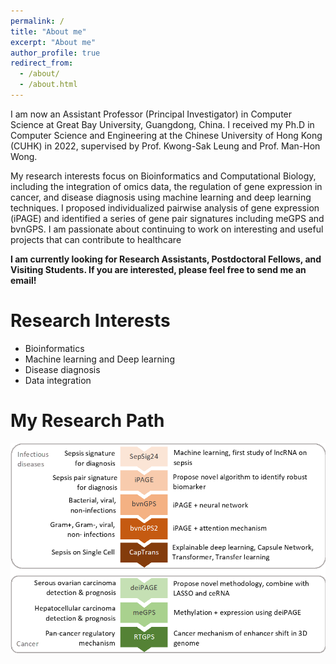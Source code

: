 ```yaml
---
permalink: /
title: "About me"
excerpt: "About me"
author_profile: true
redirect_from: 
  - /about/
  - /about.html
---
```


I am now an Assistant Professor (Principal Investigator) in Computer Science at Great Bay University, Guangdong, China. I received my Ph.D in Computer Science and Engineering at the Chinese University of Hong Kong (CUHK) in 2022, supervised by Prof. Kwong-Sak Leung and Prof. Man-Hon Wong. 

My research interests focus on Bioinformatics and Computational Biology, including the integration of omics data, the regulation of gene expression in cancer, and disease diagnosis using machine learning and deep learning techniques. I proposed individualized pairwise analysis of gene expression (iPAGE) and identified a series of gene pair signatures including meGPS and bvnGPS. I am passionate about continuing to work on interesting and useful projects that can contribute to healthcare

**I am currently looking for Research Assistants, Postdoctoral Fellows, and Visiting Students. If you are interested, please feel free to send me an email!**

Research Interests
======
* Bioinformatics
* Machine learning and Deep learning
* Disease diagnosis
* Data integration

My Research Path
======
![research path](/images/research_path.png "My Research Path")
